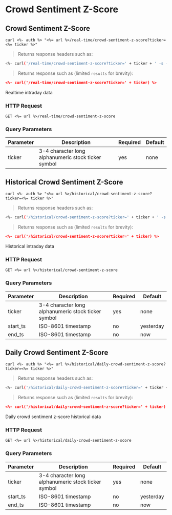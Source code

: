 
# Crowd Sentiment Z-Score


## Crowd Sentiment Z-Score

```shell
curl <%- auth %> "<%= url %>/real-time/crowd-sentiment-z-score?ticker=<%= ticker %>"
```

> Returns response headers such as:

```bash
<%- curl('/real-time/crowd-sentiment-z-score?ticker=' + ticker + ' -s -D- -o/dev/null') %>
```

> Returns response such as (limited `results` for brevity):

```json
<%- curl('/real-time/crowd-sentiment-z-score?ticker=' + ticker) %>
```

Realtime intraday data

### HTTP Request

`GET <%= url %>/real-time/crowd-sentiment-z-score`

### Query Parameters

Parameter | Description | Required | Default
--------- | ----------- | -------- | -------
ticker | 3-4 character long alphanumeric stock ticker symbol | yes | none



## Historical Crowd Sentiment Z-Score

```shell
curl <%- auth %> "<%= url %>/historical/crowd-sentiment-z-score?ticker=<%= ticker %>"
```

> Returns response headers such as:

```bash
<%- curl('/historical/crowd-sentiment-z-score?ticker=' + ticker + ' -s -D- -o/dev/null') %>
```

> Returns response such as (limited `results` for brevity):

```json
<%- curl('/historical/crowd-sentiment-z-score?ticker=' + ticker) %>
```

Historical intraday data

### HTTP Request

`GET <%= url %>/historical/crowd-sentiment-z-score`

### Query Parameters

Parameter | Description | Required | Default
--------- | ----------- | -------- | -------
ticker | 3-4 character long alphanumeric stock ticker symbol | yes | none
start_ts | ISO-8601 timestamp | no | yesterday
end_ts | ISO-8601 timestamp | no | now


## Daily Crowd Sentiment Z-Score

```shell
curl <%- auth %> "<%= url %>/historical/daily-crowd-sentiment-z-score?ticker=<%= ticker %>"
```

> Returns response headers such as:

```bash
<%- curl('/historical/daily-crowd-sentiment-z-score?ticker=' + ticker + ' -s -D- -o/dev/null') %>
```

> Returns response such as (limited `results` for brevity):

```json
<%- curl('/historical/daily-crowd-sentiment-z-score?ticker=' + ticker) %>
```

Daily crowd sentiment z-score historical data

### HTTP Request

`GET <%= url %>/historical/daily-crowd-sentiment-z-score`

### Query Parameters

Parameter | Description | Required | Default
--------- | ----------- | -------- | -------
ticker | 3-4 character long alphanumeric stock ticker symbol | yes | none
start_ts | ISO-8601 timestamp | no | yesterday
end_ts | ISO-8601 timestamp | no | now
